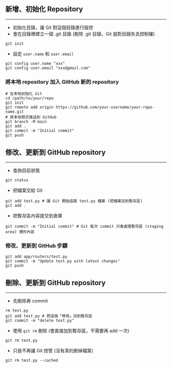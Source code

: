 
## 新增、初始化 Repository
---
- 初始化目錄，讓 Git 對這個目錄進行版控
- 會在目錄裡建立一個 .git 目錄 (刪除 .git 目錄，Git 就對目錄失去控制權)
```shell
git init
```
- 設定 `user.name` 和 `user.email`
```shell
git config user.name "xxx"
git config user.email "xxx@gmail.com"
```
### 將本地 repository 加入 GitHub 新的 repository
```shell
# 在本地初始化 Git
cd /path/to/your/repo
git init
git remote add origin https://github.com/your-username/your-repo-name.git
# 將本地程式推送到 GitHub
git branch -M main
git add .
git commit -m "Initial commit"
git push
```
## 修改、更新到 GitHub repository
---
- 查詢目前狀態
```shell
git status
```
- 把檔案交給 Git
```shell
git add test.py # 讓 Git 開始追蹤 test.py 檔案 (把檔案加到暫存區)
git add .
```
- 把暫存區內容提交到倉庫
```shell
git commit -m "Initial commit" # Git 每次 commit 只會處理暫存區 (staging area) 裡的內容
```
### 修改、更新到 GitHub 步驟
```shell
git add app/routers/test.py
git commit -m "Update test.py with latest changes"
git push
```
## 刪除、更新到 GitHub repository
---
- 先刪除再 commit
```shell
rm test.py
git add test.py # 把這個「修改」加到暫存區
git commit -m "delete test.py"
```
- 使用 `git rm` 刪除 (會直接加到暫存區，不需要再 add 一次)
```shell
git rm test.py
```
- 只是不再讓 Git 控管 (沒有真的刪掉檔案)
```shell
git rm test.py --cached
```